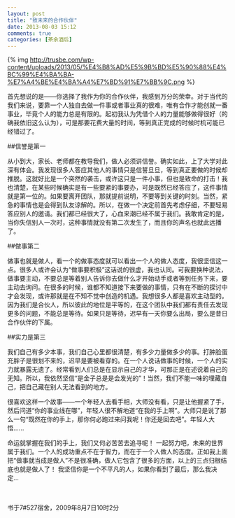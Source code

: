 ```yaml
---
layout: post
title: "致未来的合作伙伴"
date: 2013-08-03 15:12
comments: true
categories: [茶余酒后]
---
```


{% img http://trusbe.com/wp-content/uploads/2013/05/%E4%B8%AD%E5%9B%BD%E5%90%88%E4%BC%99%E4%BA%BA-%E7%A4%BE%E4%BA%A4%E7%BD%91%E7%BB%9C.png %}

首先想说的是——你选择了我作为你的合作伙伴，我感到万分的荣幸。对于当代的我们来说，要靠一个人独自去做一件事或者事业真的很难，唯有合作才能创就一番事业，毕竟个人的能力总是有限的。起初我认为凭借个人的力量能够做得很好（的确我依旧这么认为），可是那要花费大量的时间，等到真正完成的时候时机可能已经错过了。
      
<!--more-->

##信誉是第一

从小到大，家长、老师都在教导我们，做人必须讲信誉。确实如此，上了大学对此深有体会。我发现很多人答应其他人的事情只是信誓旦旦，等到真正要做的时候却推脱。这就好比是一个突然的袭击，或许这只是一件小事，但也是致命的打击！我也清楚，在某些时候确实是有一些要紧的事要办，可是既然已经答应了，这件事情就是第一位的。如果要离开团队，那就提前说明，不要等到关键的时刻。当然，紧急的事情也是会得到队友谅解的。所以，在做一个决定前首先考虑仔细，不要轻易答应别人的邀请。我们都已经很大了，心血来潮已经不属于我们。我敢肯定的是，当你失信别人一次时，这种事情就没有第二次发生了，而且你的声名也就此远播了。
      

##做事第二

做事也就是做人，看一个的做事态度就可以看出一个人的做人态度，我很坚信这一点。很多人或许会认为“做事要积极”这话说的很虚，我也认同。可我要换种说法，做事要主动，不要总是等着别人告诉你去做什么才开始动手或者等到任务下来，要主动去询问。在很多的时候，谁都不知道接下来要做的事情，只有在不断的探讨中才会发现，或许那就是在不知不觉中创造的机遇。我想很多人都是喜欢主动型的。因为我们是合伙人，所以彼此的地位是平等的，在这个团队中我们都有责任去发现更多的问题，不能总是等待。如果只是等待，迟早有一天你要么出局，要么是昔日合作伙伴的下属。      


##实力是第三

我们自己有多少本事，我们自己心里都很清楚，有多少力量做多少的事。打肿脸蛋充胖子是很划不来的，迟早是要被看穿的。在一个人说话做事的时候，一个人的实力就暴露无遗了。经常看到人们总是在显示自己的才华，可那正是在述说着自己的无知。所以，我依然坚信“是金子总是是会发光的”！当然，我们不能一味的埋藏自己，把自己藏在别人无法看到的地方。
      

很喜欢这样一个故事——一个年轻人去看手相，大师没有看，只是让他握紧了手，然后问道“你的事业线在哪”，年轻人很不解地道“在我的手上啊”。大师只是说了那么一句“既然在你的手上，那你何必跑过来问我呢！你还是回去吧”。年轻人大悟......
      

命运就掌握在我们的手上，我们又何必苦苦去追寻呢！ 一起努力吧，未来的世界属于我们。一个人的成功重点不在于智力，而在于一个人做人的态度。正如我上面把“做事就当成是做人”不是很准确，做人它包含了很多的方面，以上的三点归根结底也就是做人了！ 我坚信你是一个不平凡的人，如果你看到了最后，那么我决定...

<br></br>
书于7#527宿舍，2009年8月7日10时2分